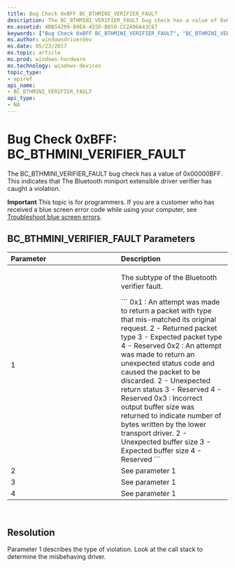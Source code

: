 ```yaml
---
title: Bug Check 0xBFF BC_BTHMINI_VERIFIER_FAULT
description: The BC_BTHMINI_VERIFIER_FAULT bug check has a value of 0x00000BFF. This indicates that The Bluetooth miniport extensible driver verifier has caught a violation.
ms.assetid: 4BB54209-89EA-455D-B850-CC2A96A43C87
keywords: ["Bug Check 0xBFF BC_BTHMINI_VERIFIER_FAULT", "BC_BTHMINI_VERIFIER_FAULT"]
ms.author: windowsdriverdev
ms.date: 05/23/2017
ms.topic: article
ms.prod: windows-hardware
ms.technology: windows-devices
topic_type:
- apiref
api_name:
- BC_BTHMINI_VERIFIER_FAULT
api_type:
- NA
---
```


# Bug Check 0xBFF: BC\_BTHMINI\_VERIFIER\_FAULT


The BC\_BTHMINI\_VERIFIER\_FAULT bug check has a value of 0x00000BFF. This indicates that The Bluetooth miniport extensible driver verifier has caught a violation.

**Important** This topic is for programmers. If you are a customer who has received a blue screen error code while using your computer, see [Troubleshoot blue screen errors](http://windows.microsoft.com/windows-10/troubleshoot-blue-screen-errors).

## BC\_BTHMINI\_VERIFIER\_FAULT Parameters


<table>
<colgroup>
<col width="50%" />
<col width="50%" />
</colgroup>
<thead>
<tr class="header">
<th align="left">Parameter</th>
<th align="left">Description</th>
</tr>
</thead>
<tbody>
<tr class="odd">
<td align="left">1</td>
<td align="left"><p>The subtype of the Bluetooth verifier fault.</p>
<div class="code">
```
            0x1 : An attempt was made to return a packet with type that mis-matched its original request.
                  2 - Returned packet type
                  3 - Expected packet type
                  4 - Reserved
            0x2 : An attempt was made to return an unexpected status code and caused the packet to be discarded.
                  2 - Unexpected return status
                  3 - Reserved
                  4 - Reserved
            0x3 : Incorrect output buffer size was returned to indicate number of bytes written by the lower transport driver.
                  2 - Unexpected buffer size
                  3 - Expected buffer size
                  4 - Reserved
```
</div></td>
</tr>
<tr class="even">
<td align="left">2</td>
<td align="left">See parameter 1</td>
</tr>
<tr class="odd">
<td align="left">3</td>
<td align="left">See parameter 1</td>
</tr>
<tr class="even">
<td align="left">4</td>
<td align="left">See parameter 1</td>
</tr>
</tbody>
</table>

 

Resolution
----------

Parameter 1 describes the type of violation. Look at the call stack to determine the misbehaving driver.

 

 





